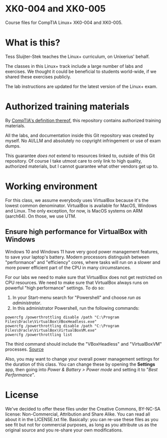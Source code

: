 # XK0-004 and XK0-005
Course files for CompTIA Linux+ XK0-004 and XK0-005.

# What is this?
Tess Sluijter-Stek teaches the Linux+ curriculum, on Unixerius' behalf.

The classes in this Linux+ track include a large number of labs and exercises. We thought it could be beneficial to students world-wide, if we shared these exercises publicly.

The lab instructions are updated for the latest version of the Linux+ exam.

# Authorized training materials
By [CompTIA's definition thereof](https://www.comptia.org/en-us/resources/test-policies/unauthorized-training-materials/), this repository contains authorized training materials. 

All the labs, and documentation inside this Git repository was created by myself. No AI/LLM and absolutely no copyright infringement or use of exam dumps. 

This guarantee _does not_ extend to resources linked to, outside of this Git repository. Of course I take utmost care to only link to high quality, authorized materials, but I cannot guarantee what other vendors get up to. 

# Working environment

For this class, we assume everybody uses VirtualBox because it's the lowest common denominator. VirtualBox is available for MacOS, Windows and Linux. The only exception, for now, is MacOS systems on ARM (aarch64). On those, we use UTM.

## Ensure high performance for VirtualBox with Windows

Windows 10 and Windows 11 have very good power management features, to save your laptop's battery. Modern processors distinguish between "performance" and "efficiency" cores, where tasks will run on a slower and more power efficient part of the CPU in many circumstances.

For our labs we need to make sure that VirtualBox does not get restricted on CPU resources. We need to make sure that VirtualBox always runs on powerful "high performance" settings. To do so:

1. In your Start-menu search for "Powershell" and choose _run as administrator_.
2. In this administrator Powershell, run the following commands:

```
powercfg /powerthrottling disable /path "C:\Program Files\Oracle\VirtualBox\VBoxHeadless.exe"
powercfg /powerthrottling disable /path "C:\Program Files\Oracle\VirtualBox\VirtualBoxVM.exe"
powercfg /powerthrottling list
```

The third command should include the "VBoxHeadless" and "VirtualBoxVM" processes. [Source](https://forums.virtualbox.org/viewtopic.php?t=108745)

Also, you may want to change your overall power management settings for the duration of this class. You can change these by opening the **Settings** app, then going into _Power & Battery > Power mode_ and setting it to "_Best Performance_".

# License
We've decided to offer these files under the Creative Commons, BY-NC-SA license: Non-Commercial, Attribution and Share Alike. You can read all about it in the LICENSE.txt file. Basically: you can re-use these files as you see fit but not for commercial purposes, as long as you attribute us as the original source and you re-share your own modifications. 
